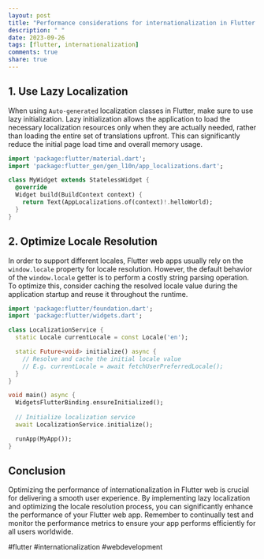 ```yaml
---
layout: post
title: "Performance considerations for internationalization in Flutter web"
description: " "
date: 2023-09-26
tags: [flutter, internationalization]
comments: true
share: true
---
```


## 1. Use Lazy Localization

When using `Auto-generated` localization classes in Flutter, make sure to use lazy initialization. Lazy initialization allows the application to load the necessary localization resources only when they are actually needed, rather than loading the entire set of translations upfront. This can significantly reduce the initial page load time and overall memory usage.

```dart
import 'package:flutter/material.dart';
import 'package:flutter_gen/gen_l10n/app_localizations.dart';

class MyWidget extends StatelessWidget {
  @override
  Widget build(BuildContext context) {
    return Text(AppLocalizations.of(context)!.helloWorld);
  }
}
```

## 2. Optimize Locale Resolution

In order to support different locales, Flutter web apps usually rely on the `window.locale` property for locale resolution. However, the default behavior of the `window.locale` getter is to perform a costly string parsing operation. To optimize this, consider caching the resolved locale value during the application startup and reuse it throughout the runtime.

```dart
import 'package:flutter/foundation.dart';
import 'package:flutter/widgets.dart';

class LocalizationService {
  static Locale currentLocale = const Locale('en');

  static Future<void> initialize() async {
    // Resolve and cache the initial locale value
    // E.g. currentLocale = await fetchUserPreferredLocale();
  }
}

void main() async {
  WidgetsFlutterBinding.ensureInitialized();
  
  // Initialize localization service
  await LocalizationService.initialize();

  runApp(MyApp());
}
```

## Conclusion

Optimizing the performance of internationalization in Flutter web is crucial for delivering a smooth user experience. By implementing lazy localization and optimizing the locale resolution process, you can significantly enhance the performance of your Flutter web app. Remember to continually test and monitor the performance metrics to ensure your app performs efficiently for all users worldwide.

#flutter #internationalization #webdevelopment